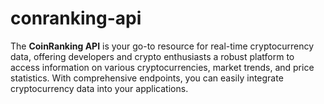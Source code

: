 # conranking-api
The **CoinRanking API** is your go-to resource for real-time cryptocurrency data, offering developers and crypto enthusiasts a robust platform to access information on various cryptocurrencies, market trends, and price statistics. With comprehensive endpoints, you can easily integrate cryptocurrency data into your applications.
